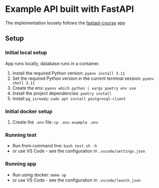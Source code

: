 # Example API built with FastAPI

The implementation loosely follows the [fastapi-course](https://github.com/Sanjeev-Thiyagarajan/fastapi-course) app

## Setup

### Initial local setup
App runs locally, database runs in a container.

1. Install the required Python version: `pyenv install 3.11`
1. Set the required Python version in the current terminal session: `pyenv shell 3.11`
1. Create the env: `pyenv which python | xargs poetry env use`
1. Install the project dependencies: `poetry install`
1. Install `pg_isready`: `sudo apt install postgresql-client`

### Initial docker setup
1. Create the `.env` file: `cp .env.example .env`

### Running test
* Run from command line: `bash test.sh -h`
* or use VS Code - see the configuration in `.vscode/settings.json`

### Running app
* Run using docker: `make up`
* or use VS Code - see the configuration in `.vscode/launch.json`

